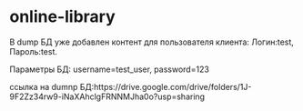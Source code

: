 # online-library
<p>В dump БД уже добавлен контент для пользователя клиента: Логин:test, Пароль:test.</p>
<p>Параметры БД: username=test_user, password=123</p>
ссылка на dumnp БД:https://drive.google.com/drive/folders/1J-9F2Zz34rw9-iNaXAhclgFRNNMJha0o?usp=sharing
